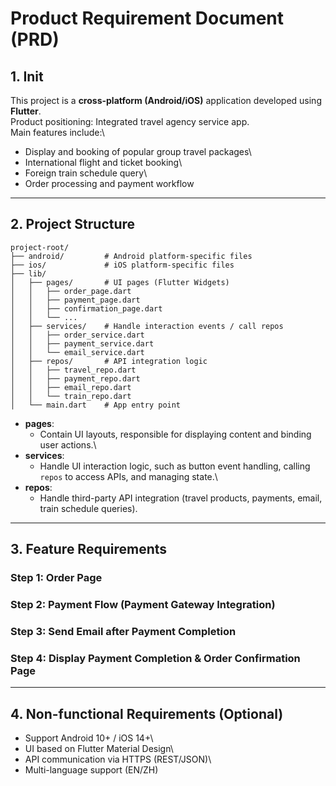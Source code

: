 # Product Requirement Document (PRD)

## 1. Init

This project is a **cross-platform (Android/iOS)** application developed
using **Flutter**.\
Product positioning: Integrated travel agency service app.\
Main features include:\
- Display and booking of popular group travel packages\
- International flight and ticket booking\
- Foreign train schedule query\
- Order processing and payment workflow

------------------------------------------------------------------------

## 2. Project Structure

    project-root/
    ├── android/         # Android platform-specific files
    ├── ios/             # iOS platform-specific files
    ├── lib/
    │   ├── pages/       # UI pages (Flutter Widgets)
    │   │   ├── order_page.dart
    │   │   ├── payment_page.dart
    │   │   ├── confirmation_page.dart
    │   │   └── ...
    │   ├── services/    # Handle interaction events / call repos
    │   │   ├── order_service.dart
    │   │   ├── payment_service.dart
    │   │   └── email_service.dart
    │   ├── repos/       # API integration logic
    │   │   ├── travel_repo.dart
    │   │   ├── payment_repo.dart
    │   │   ├── email_repo.dart
    │   │   └── train_repo.dart
    │   └── main.dart    # App entry point

-   **pages**:
    -   Contain UI layouts, responsible for displaying content and
        binding user actions.\
-   **services**:
    -   Handle UI interaction logic, such as button event handling,
        calling `repos` to access APIs, and managing state.\
-   **repos**:
    -   Handle third-party API integration (travel products, payments,
        email, train schedule queries).

------------------------------------------------------------------------

## 3. Feature Requirements

### Step 1: Order Page
### Step 2: Payment Flow (Payment Gateway Integration)
### Step 3: Send Email after Payment Completion
### Step 4: Display Payment Completion & Order Confirmation Page

------------------------------------------------------------------------

## 4. Non-functional Requirements (Optional)

-   Support Android 10+ / iOS 14+\
-   UI based on Flutter Material Design\
-   API communication via HTTPS (REST/JSON)\
-   Multi-language support (EN/ZH)
